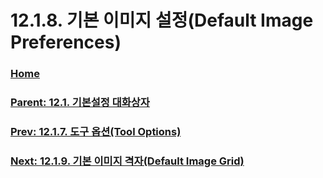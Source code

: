 # 12.1.8. 기본 이미지 설정(Default Image Preferences)

### [Home](./00-home.md)
### [Parent: 12.1. 기본설정 대화상자](./12-01-00-preference-dialog.md)
### [Prev: 12.1.7. 도구 옵션(Tool Options)](./12-01-07-tool-options.md)
### [Next: 12.1.9. 기본 이미지 격자(Default Image Grid)](./12-01-09-default-image-grid.md)
